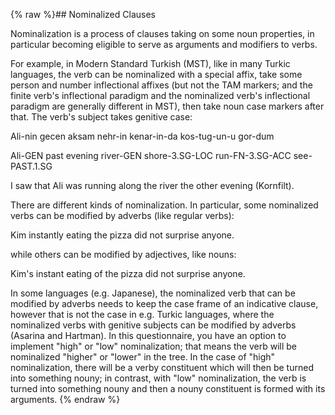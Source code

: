 {% raw %}## Nominalized Clauses

Nominalization is a process of clauses taking on some noun properties,
in particular becoming eligible to serve as arguments and modifiers to
verbs.

For example, in Modern Standard Turkish (MST), like in many Turkic
languages, the verb can be nominalized with a special affix, take some
person and number inflectional affixes (but not the TAM markers; and the
finite verb's inflectional paradigm and the nominalized verb's
inflectional paradigm are generally different in MST), then take noun
case markers after that. The verb's subject takes genitive case:

Ali-nin gecen aksam nehr-in kenar-in-da kos-tug-un-u gor-dum

Ali-GEN past evening river-GEN shore-3.SG-LOC run-FN-3.SG-ACC
see-PAST.1.SG

I saw that Ali was running along the river the other evening (Kornfilt).

There are different kinds of nominalization. In particular, some
nominalized verbs can be modified by adverbs (like regular verbs):

Kim instantly eating the pizza did not surprise anyone.

while others can be modified by adjectives, like nouns:

Kim's instant eating of the pizza did not surprise anyone.

In some languages (e.g. Japanese), the nominalized verb that can be
modified by adverbs needs to keep the case frame of an indicative
clause, however that is not the case in e.g. Turkic languages, where the
nominalized verbs with genitive subjects can be modified by adverbs
(Asarina and Hartman). In this questionnaire, you have an option to
implement "high" or "low" nominalization; that means the verb will be
nominalized "higher" or "lower" in the tree. In the case of "high"
nominalization, there will be a verby constituent which will then be
turned into something nouny; in contrast, with "low" nominalization, the
verb is turned into something nouny and then a nouny constituent is
formed with its arguments.
<update date omitted for speed>{% endraw %}